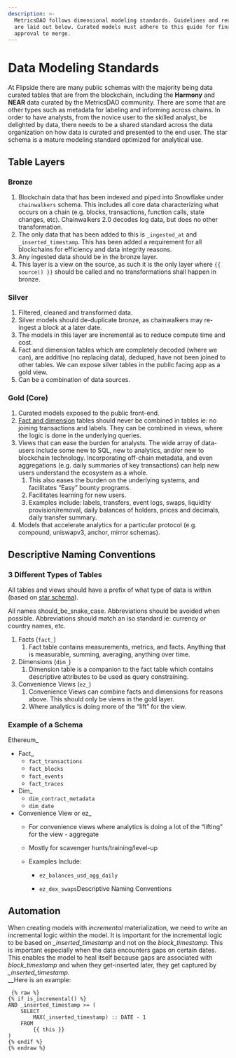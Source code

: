 ```yaml
---
description: >-
  MetricsDAO follows dimensional modeling standards. Guidelines and requirements
  are laid out below. Curated models must adhere to this guide for final
  approval to merge.
---
```


# Data Modeling Standards

At Flipside there are many public schemas with the majority being data curated tables that are from the blockchain, including the **Harmony** and **NEAR** data curated by the MetricsDAO community. There are some that are other types such as metadata for labeling and informing across chains. In order to have analysts, from the novice user to the skilled analyst, be delighted by data, there needs to be a shared standard across the data organization on how data is curated and presented to the end user. The star schema is a mature modeling standard optimized for analytical use.

## Table Layers

### Bronze

1. Blockchain data that has been indexed and piped into Snowflake under `chainwalkers` schema. This includes all core data characterizing what occurs on a chain (e.g. blocks, transactions, function calls, state changes, etc). Chainwalkers 2.0 decodes log data, but does no other transformation.&#x20;
2. The only data that has been added to this is `_ingested_at` and `_inserted_timestamp`. This has been added a requirement for all blockchains for efficiency and data integrity reasons.
3. Any ingested data should be in the bronze layer.
4. This layer is a view on the source, as such it is the only layer where `{{ source() }}` should be called and no transformations shall happen in bronze.

### Silver

1. Filtered, cleaned and transformed data.
2. Silver models should de-duplicate bronze, as chainwalkers may re-ingest a block at a later date.
3. The models in this layer are incremental as to reduce compute time and cost.
4. Fact and dimension tables which are completely decoded (where we can), are additive (no replacing data), deduped, have not been joined to other tables. We can expose silver tables in the public facing app as a gold view.&#x20;
5. Can be a combination of data sources.

### Gold (Core)

1. Curated models exposed to the public front-end.
2. [Fact and dimension](https://docs.google.com/document/d/1sdtchIcnkzMyP0HLQkA-c3BtE4AWgNFjiGFnhX3YzAs/edit#heading=h.snh3fvv82vz1) tables should never be combined in tables ie: no joining transactions and labels. They can be combined in views, where the logic is done in the underlying queries.&#x20;
3. Views that can ease the burden for analysts. The wide array of data-users include some new to SQL, new to analytics, and/or new to blockchain technology. Incorporating off-chain metadata, and even aggregations (e.g. daily summaries of key transactions) can help new users understand the ecosystem as a whole.&#x20;
   1. This also eases the burden on the underlying systems, and facilitates “Easy” bounty programs.&#x20;
   2. Facilitates learning for new users.
   3. Examples include: labels, transfers, event logs, swaps, liquidity provision/removal, daily balances of holders, prices and decimals, daily transfer summary.
4. Models that accelerate analytics for a particular protocol (e.g. compound, uniswapv3, anchor, mirror schemas).

## Descriptive Naming Conventions

### 3 Different Types of Tables

All tables and views should have a prefix of what type of data is within (based on [star schema](https://docs.google.com/document/d/1GxWCUBkMB55h1Qb8-t42JW7s2yJWe57nsElzE4gMSyc/edit)).

All names should\_be\_snake\_case. Abbreviations should be avoided when possible. Abbreviations should match an iso standard ie: currency or country names, etc.

1. Facts (`fact_`)
   1. Fact table contains measurements, metrics, and facts. Anything that is measurable, summing, averaging, anything over time.
2. Dimensions (`dim_`)
   1. Dimension table is a companion to the fact table which contains descriptive attributes to be used as query constraining.
3. Convenience Views (`ez_`)
   1. Convenience Views can combine facts and dimensions for reasons above. This should only be views in the gold layer.
   2. Where analytics is doing more of the “lift” for the view.

### Example of a Schema

Ethereum\_

* Fact\_
  * `fact_transactions`
  * `fact_blocks`
  * `fact_events`
  * `fact_traces`
* Dim\_
  * `dim_contract_metadata`
  * `dim_date`
* Convenience View or ez\_ &#x20;
  * For convenience views where analytics is doing a lot of the “lifting” for the view - aggregate
  * Mostly for scavenger hunts/training/level-up
  *   Examples Include:

      * `ez_balances_usd_agg_daily`
      *   `ez_dex_swaps`Descriptive Naming Conventions

          ###



## Automation

When creating models with _incremental_ materialization, we need to write an incremental logic within the model. It is important for the incremental logic to be based on _\_inserted\_timestamp_ and not on the _block\_timestamp._ This is important especially when the data encounters gaps on certain dates. This enables the model to heal itself because gaps are associated with _block\_timestamp_ and when they get-inserted later, they get captured by  _\_inserted\_timestamp._\
__Here is an example:

```
 {% raw %}
{% if is_incremental() %}
AND _inserted_timestamp >= (
    SELECT
        MAX(_inserted_timestamp) :: DATE - 1
    FROM
        {{ this }}
)
{% endif %}
{% endraw %}
```

